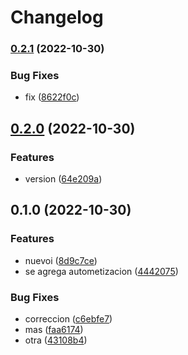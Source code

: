 # Changelog

### [0.2.1](https://github.com/dev-kess/demo-release-3/compare/demo-release-3-v0.2.0...demo-release-3-v0.2.1) (2022-10-30)


### Bug Fixes

* fix ([8622f0c](https://github.com/dev-kess/demo-release-3/commit/8622f0c13efd7e79930bd5da7f93151638e330a2))

## [0.2.0](https://github.com/dev-kess/demo-release-3/compare/demo-release-3-v0.1.0...demo-release-3-v0.2.0) (2022-10-30)


### Features

* version ([64e209a](https://github.com/dev-kess/demo-release-3/commit/64e209ab94da6cb81d28b97b2333229ddace470e))

## 0.1.0 (2022-10-30)


### Features

* nuevoi ([8d9c7ce](https://github.com/dev-kess/demo-release-3/commit/8d9c7cec44bd74bed3908807fc72b89acaa971a5))
* se agrega autometizacion ([4442075](https://github.com/dev-kess/demo-release-3/commit/44420759b425aa133346a073cdbcfda3fb6e226f))


### Bug Fixes

* correccion ([c6ebfe7](https://github.com/dev-kess/demo-release-3/commit/c6ebfe796a3adf54b37606b424a96a3e4ff54351))
* mas ([faa6174](https://github.com/dev-kess/demo-release-3/commit/faa61747960985646ecfce666d04daecb79eadf6))
* otra ([43108b4](https://github.com/dev-kess/demo-release-3/commit/43108b4f099341c96c4324df8f5171608068304c))
